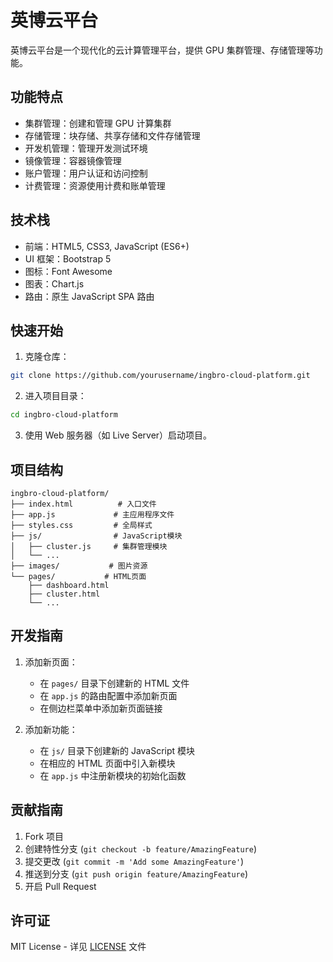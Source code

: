 # 英博云平台

英博云平台是一个现代化的云计算管理平台，提供 GPU 集群管理、存储管理等功能。

## 功能特点

- 集群管理：创建和管理 GPU 计算集群
- 存储管理：块存储、共享存储和文件存储管理
- 开发机管理：管理开发测试环境
- 镜像管理：容器镜像管理
- 账户管理：用户认证和访问控制
- 计费管理：资源使用计费和账单管理

## 技术栈

- 前端：HTML5, CSS3, JavaScript (ES6+)
- UI 框架：Bootstrap 5
- 图标：Font Awesome
- 图表：Chart.js
- 路由：原生 JavaScript SPA 路由

## 快速开始

1. 克隆仓库：

```bash
git clone https://github.com/yourusername/ingbro-cloud-platform.git
```

2. 进入项目目录：

```bash
cd ingbro-cloud-platform
```

3. 使用 Web 服务器（如 Live Server）启动项目。

## 项目结构

```
ingbro-cloud-platform/
├── index.html          # 入口文件
├── app.js             # 主应用程序文件
├── styles.css         # 全局样式
├── js/                # JavaScript模块
│   ├── cluster.js     # 集群管理模块
│   └── ...
├── images/           # 图片资源
└── pages/           # HTML页面
    ├── dashboard.html
    ├── cluster.html
    └── ...
```

## 开发指南

1. 添加新页面：

   - 在 `pages/` 目录下创建新的 HTML 文件
   - 在 `app.js` 的路由配置中添加新页面
   - 在侧边栏菜单中添加新页面链接

2. 添加新功能：
   - 在 `js/` 目录下创建新的 JavaScript 模块
   - 在相应的 HTML 页面中引入新模块
   - 在 `app.js` 中注册新模块的初始化函数

## 贡献指南

1. Fork 项目
2. 创建特性分支 (`git checkout -b feature/AmazingFeature`)
3. 提交更改 (`git commit -m 'Add some AmazingFeature'`)
4. 推送到分支 (`git push origin feature/AmazingFeature`)
5. 开启 Pull Request

## 许可证

MIT License - 详见 [LICENSE](LICENSE) 文件
